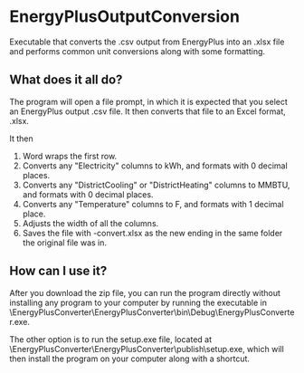 # EnergyPlusOutputConversion
Executable that converts the .csv output from EnergyPlus into an .xlsx file and performs common unit conversions along with some formatting.

## What does it all do?

The program will open a file prompt, in which it is expected that you select an EnergyPlus output .csv file. It then converts that file to an Excel format, .xlsx. 

It then

1. Word wraps the first row.
2. Converts any "Electricity" columns to kWh, and formats with 0 decimal places.
3. Converts any "DistrictCooling" or "DistrictHeating" columns to MMBTU, and formats with 0 decimal places.
4. Converts any "Temperature" columns to F, and formats with 1 decimal place.
5. Adjusts the width of all the columns. 
6. Saves the file with -convert.xlsx as the new ending in the same folder the original file was in.

## How can I use it?

After you download the zip file, you can run the program directly without installing any program to your computer by running the executable in \EnergyPlusConverter\EnergyPlusConverter\bin\Debug\EnergyPlusConverter.exe. 

The other option is to run the setup.exe file, located at \EnergyPlusConverter\EnergyPlusConverter\publish\setup.exe, which will then install the program on your computer along with a shortcut. 
